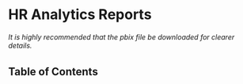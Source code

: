 # HR Analytics Reports

###### It is highly recommended that the pbix file be downloaded for clearer details.

## Table of Contents
